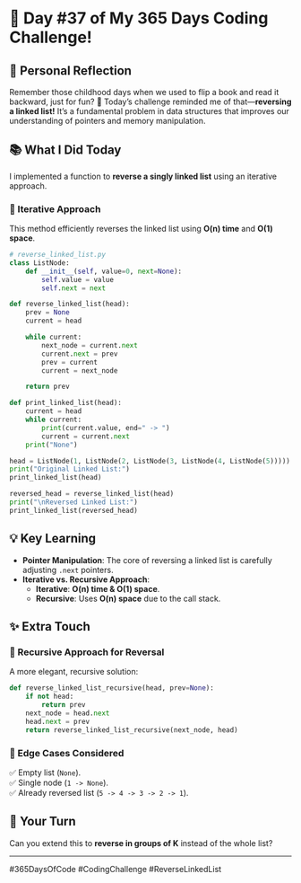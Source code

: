 # 🎯 Day #37 of My 365 Days Coding Challenge!  

## 💭 Personal Reflection  
Remember those childhood days when we used to flip a book and read it backward, just for fun? 📖 Today’s challenge reminded me of that—**reversing a linked list!** It’s a fundamental problem in data structures that improves our understanding of pointers and memory manipulation.  

## 📚 What I Did Today  
I implemented a function to **reverse a singly linked list** using an iterative approach.  

### 🔹 Iterative Approach  
This method efficiently reverses the linked list using **O(n) time** and **O(1) space**.  

```python
# reverse_linked_list.py
class ListNode:
    def __init__(self, value=0, next=None):
        self.value = value
        self.next = next

def reverse_linked_list(head):
    prev = None
    current = head

    while current:
        next_node = current.next
        current.next = prev
        prev = current
        current = next_node

    return prev

def print_linked_list(head):
    current = head
    while current:
        print(current.value, end=" -> ")
        current = current.next
    print("None")

head = ListNode(1, ListNode(2, ListNode(3, ListNode(4, ListNode(5)))))
print("Original Linked List:")
print_linked_list(head)

reversed_head = reverse_linked_list(head)
print("\nReversed Linked List:")
print_linked_list(reversed_head)
```

## 💡 Key Learning  
- **Pointer Manipulation**: The core of reversing a linked list is carefully adjusting `.next` pointers.  
- **Iterative vs. Recursive Approach**:  
  - **Iterative**: **O(n) time & O(1) space**.  
  - **Recursive**: Uses **O(n) space** due to the call stack.  

## ✨ Extra Touch  
### 🔹 Recursive Approach for Reversal  
A more elegant, recursive solution:  

```python
def reverse_linked_list_recursive(head, prev=None):
    if not head:
        return prev
    next_node = head.next
    head.next = prev
    return reverse_linked_list_recursive(next_node, head)
```

### 🔹 Edge Cases Considered  
✅ Empty list (`None`).  
✅ Single node (`1 -> None`).  
✅ Already reversed list (`5 -> 4 -> 3 -> 2 -> 1`).  

## 🚀 Your Turn  
Can you extend this to **reverse in groups of K** instead of the whole list?  

---

#365DaysOfCode #CodingChallenge #ReverseLinkedList  